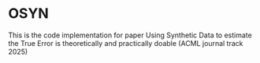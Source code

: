 # OSYN
This is the code implementation for paper Using Synthetic Data to estimate the True Error is theoretically and practically doable (ACML journal track 2025)
